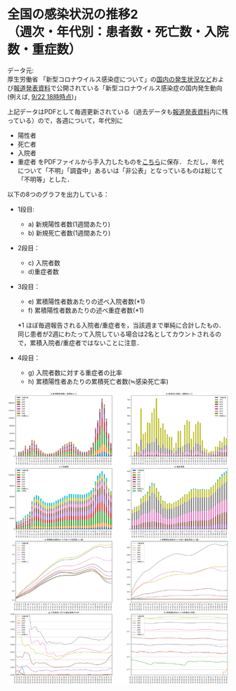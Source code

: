 
# 全国の感染状況の推移2</br>（週次・年代別：患者数・死亡数・入院数・重症数）
データ元:  
厚生労働省 「新型コロナウイルス感染症について」の[国内の発生状況など](https://www.mhlw.go.jp/stf/covid-19/kokunainohasseijoukyou.html)および[報道発表資料](https://www.mhlw.go.jp/stf/houdou/index.html)で公開されている「新型コロナウイルス感染症の国内発生動向(例えば, [9/22 18時時点](https://www.mhlw.go.jp/content/10906000/000835194.pdf))」

上記データはPDFとして毎週更新されている（過去データも[報道発表資料](https://www.mhlw.go.jp/stf/houdou/index.html)内に残っている）ので，各週について，年代別に
- 陽性者
- 死亡者
- 入院者
- 重症者
をPDFファイルから手入力したものを[こちら](https://github.com/nagae/CoVid-19/blob/main/data/CoVid19-Japan-weekly_patients_by_age.csv)に保存． ただし，年代について「不明」「調査中」あるいは「非公表」となっているものは総じて「不明等」とした．

以下の8つのグラフを出力している：
- 1段目:  
  - a) 新規陽性者数(1週間あたり)
  - b) 新規死亡者数(1週間あたり)
- 2段目：  
  - c) 入院者数
  - d)重症者数
- 3段目：  
  - e) 累積陽性者数あたりの述べ入院者数(*1)
  - f) 累積陽性者数あたりの述べ重症者数(*1)
  
  *1 ほぼ毎週報告される入院者/重症者を，当該週まで単純に合計したもの． 同じ患者が2週にわたって入院している場合は2名としてカウントされるので，累積入院者/重症者ではないことに注意．  
- 4段目：  
  - g) 入院者数に対する重症者の比率
  - h) 累積陽性者あたりの累積死亡者数(≒感染死亡率)


<a href="https://github.com/nagae/CoVid-19/raw/main/fig/CoVid19-Japan-patients_by_age.png"><img src="https://github.com/nagae/CoVid-19/raw/main/fig/CoVid19-Japan-patients_by_age.png" alt="Japan CoVid-19 patients by age" width="800" /></a>
